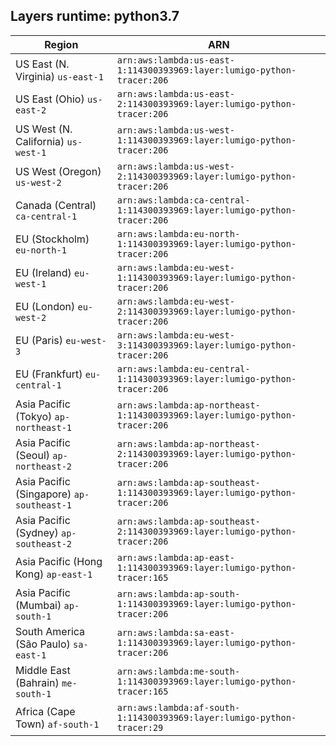Layers runtime: python3.7
----
| Region | ARN |
| --- | --- |
|US East (N. Virginia)  `us-east-1`|`arn:aws:lambda:us-east-1:114300393969:layer:lumigo-python-tracer:206`|
|US East (Ohio)  `us-east-2`|`arn:aws:lambda:us-east-2:114300393969:layer:lumigo-python-tracer:206`|
|US West (N. California)  `us-west-1`|`arn:aws:lambda:us-west-1:114300393969:layer:lumigo-python-tracer:206`|
|US West (Oregon)  `us-west-2`|`arn:aws:lambda:us-west-2:114300393969:layer:lumigo-python-tracer:206`|
|Canada (Central)  `ca-central-1`|`arn:aws:lambda:ca-central-1:114300393969:layer:lumigo-python-tracer:206`|
|EU (Stockholm)  `eu-north-1`|`arn:aws:lambda:eu-north-1:114300393969:layer:lumigo-python-tracer:206`|
|EU (Ireland)  `eu-west-1`|`arn:aws:lambda:eu-west-1:114300393969:layer:lumigo-python-tracer:206`|
|EU (London)  `eu-west-2`|`arn:aws:lambda:eu-west-2:114300393969:layer:lumigo-python-tracer:206`|
|EU (Paris)  `eu-west-3`|`arn:aws:lambda:eu-west-3:114300393969:layer:lumigo-python-tracer:206`|
|EU (Frankfurt)  `eu-central-1`|`arn:aws:lambda:eu-central-1:114300393969:layer:lumigo-python-tracer:206`|
|Asia Pacific (Tokyo)  `ap-northeast-1`|`arn:aws:lambda:ap-northeast-1:114300393969:layer:lumigo-python-tracer:206`|
|Asia Pacific (Seoul)  `ap-northeast-2`|`arn:aws:lambda:ap-northeast-2:114300393969:layer:lumigo-python-tracer:206`|
|Asia Pacific (Singapore)  `ap-southeast-1`|`arn:aws:lambda:ap-southeast-1:114300393969:layer:lumigo-python-tracer:206`|
|Asia Pacific (Sydney)  `ap-southeast-2`|`arn:aws:lambda:ap-southeast-2:114300393969:layer:lumigo-python-tracer:206`|
|Asia Pacific (Hong Kong)  `ap-east-1`|`arn:aws:lambda:ap-east-1:114300393969:layer:lumigo-python-tracer:165`|
|Asia Pacific (Mumbai)  `ap-south-1`|`arn:aws:lambda:ap-south-1:114300393969:layer:lumigo-python-tracer:206`|
|South America (São Paulo)  `sa-east-1`|`arn:aws:lambda:sa-east-1:114300393969:layer:lumigo-python-tracer:206`|
|Middle East (Bahrain)  `me-south-1`|`arn:aws:lambda:me-south-1:114300393969:layer:lumigo-python-tracer:165`|
|Africa (Cape Town)  `af-south-1`|`arn:aws:lambda:af-south-1:114300393969:layer:lumigo-python-tracer:29`|
